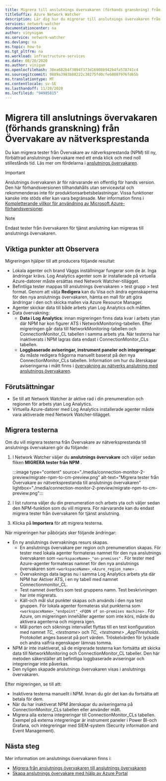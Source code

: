```yaml
---
title: Migrera till anslutnings övervakaren (förhands granskning) från Övervakare av nätverksprestanda
titleSuffix: Azure Network Watcher
description: Lär dig hur du migrerar till anslutnings övervakaren från Övervakare av nätverksprestanda.
services: network-watcher
documentationcenter: na
author: vinynigam
ms.service: network-watcher
ms.devlang: na
ms.topic: how-to
ms.tgt_pltfrm: na
ms.workload: infrastructure-services
ms.date: 08/20/2020
ms.author: vinigam
ms.openlocfilehash: 38ea682b4f3894f373d16908b942b4fa578741c4
ms.sourcegitcommit: 9889a3983b88222c30275fd0cfe60807976fd65b
ms.translationtype: MT
ms.contentlocale: sv-SE
ms.lasthandoff: 11/20/2020
ms.locfileid: "94985815"
---
```

# <a name="migrate-to-connection-monitor-preview-from-network-performance-monitor"></a>Migrera till anslutnings övervakaren (förhands granskning) från Övervakare av nätverksprestanda

Du kan migrera tester från Övervakare av nätverksprestanda (NPM) till ny, förbättrad anslutnings övervakare med ett enda klick och med noll stillestånds tid. Läs mer om fördelarna i [anslutnings övervakaren](./connection-monitor-overview.md).

> [!IMPORTANT]
> Anslutnings övervakaren är för närvarande en offentlig för hands version.
> Den här förhandsversionen tillhandahålls utan serviceavtal och rekommenderas inte för produktionsarbetsbelastningar. Vissa funktioner kanske inte stöds eller kan vara begränsade. Mer information finns i [Kompletterande villkor för användning av Microsoft Azure-förhandsversioner](https://azure.microsoft.com/support/legal/preview-supplemental-terms/).

>[!NOTE]
> Endast tester från övervakaren för tjänst anslutning kan migreras till anslutnings övervakaren.
>

## <a name="key-points-to-note"></a>Viktiga punkter att Observera

Migreringen hjälper till att producera följande resultat:

* Lokala agenter och brand Väggs inställningar fungerar som de är. Inga ändringar krävs. Log Analytics agenter som är installerade på virtuella Azure-datorer måste ersättas med Network Watcher-tillägget.
* Befintliga tester mappas till anslutnings övervakaren > test grupp > test format. Genom att välja **Redigera** kan du Visa och ändra egenskaperna för den nya anslutnings övervakaren, hämta en mall för att göra ändringar i den och skicka mallen via Azure Resource Manager.
* Agenter skickar data till både arbets ytan Log Analytics och måtten.
* Data övervakning:
   * **Data i Log Analytics**: innan migreringen finns data kvar i arbets ytan där NPM har kon figurer ATS i NetworkMonitoring-tabellen. Efter migreringen går data till NetworkMonitoring-tabellen och ConnectionMonitor_CL tabellen i samma arbets yta. När testerna har inaktiverats i NPM lagras data endast i ConnectionMonitor_CLs tabellen.
   * **Loggbaserade aviseringar, instrument paneler och integreringar**: du måste redigera frågorna manuellt baserat på den nya ConnectionMonitor_CLs tabellen. Information om hur du återskapar aviseringarna i mått finns i [övervakning av nätverks anslutning med anslutnings övervakaren](./connection-monitor-overview.md#metrics-in-azure-monitor).
    
## <a name="prerequisites"></a>Förutsättningar

* Se till att Network Watcher är aktive rad i din prenumeration och regionen för arbets ytan Log Analytics.
* Virtuella Azure-datorer med Log Analytics installerade agenter måste vara aktiverade med Network Watcher-tillägget.

## <a name="migrate-the-tests"></a>Migrera testerna

Om du vill migrera testerna från Övervakare av nätverksprestanda till anslutnings övervakaren gör du följande:

1. I Network Watcher väljer du **anslutnings övervakare** och väljer sedan fliken **MIGRERA tester från NPM** . 

    :::image type="content" source="./media/connection-monitor-2-preview/migrate-npm-to-cm-preview.png" alt-text="Migrera tester från Övervakare av nätverksprestanda till anslutnings övervakaren" lightbox="./media/connection-monitor-2-preview/migrate-npm-to-cm-preview.png":::
    
1. I list rutorna väljer du din prenumeration och arbets yta och väljer sedan den NPM-funktion som du vill migrera. För närvarande kan du endast migrera tester från övervakaren för tjänst anslutning.  
1. Klicka på **Importera** för att migrera testerna.

När migreringen har påbörjats sker följande ändringar: 
* En ny anslutnings övervaknings resurs skapas.
   * En anslutnings övervakare per region och prenumeration skapas. För tester med lokala agenter formateras namnet för den nya anslutnings övervakaren som `<workspaceName>_"on-premises"` . För tester med Azure-agenter formateras namnet för den nya anslutnings övervakaren som `<workspaceName>_<Azure_region_name>` .
   * Övervaknings data lagras nu i samma Log Analytics arbets yta där NPM har Aktiver ATS, i en ny tabell med namnet Connectionmonitor_CL. 
   * Test namnet överförs som test gruppens namn. Test beskrivningen har inte migrerats.
   * Käll-och mål slut punkter skapas och används i den nya test gruppen. För lokala agenter formateras slut punkterna som `<workspaceName>_"endpoint"_<FQDN of on-premises machine>` . För Azure, om migreringen innehåller agenter som inte körs, måste du aktivera agenterna och migrera igen.
   * Mål porten och söknings intervallet flyttas till en test konfiguration med namnet *TC_ \<testname>* och *TC_ \<testname> _AppThresholds*. Protokollet anges baserat på port värden. Tröskelvärden för lyckade och andra valfria egenskaper lämnas tomma.
* NPM är inte inaktiverat, så de migrerade testerna kan fortsätta att skicka data till NetworkMonitoring och ConnectionMonitor_CL tabeller. Den här metoden säkerställer att befintliga loggbaserade aviseringar och integreringar inte påverkas.
* Den nyligen skapade anslutnings övervakaren visas i anslutnings övervakaren.

Efter migreringen, se till att:
* Inaktivera testerna manuellt i NPM. Innan du gör det kan du fortsätta att betala för dem. 
* När du har inaktiverat NPM återskapar du aviseringarna på ConnectionMonitor_CLs tabellen eller använder mått. 
* Migrera alla externa integreringar till ConnectionMonitor_CLs tabellen. Exempel på externa integreringar är instrument paneler i Power BI-och Grafana, och integreringar med SIEM-system (Security information and Event Management).


## <a name="next-steps"></a>Nästa steg

Mer information om anslutnings övervakaren finns i:
* [Migrera från anslutnings övervakaren till anslutnings övervakaren](/azure/network-watcher/migrate-to-connection-monitor-from-connection-monitor-classic)
* [Skapa anslutnings övervakare med hjälp av Azure Portal](./connection-monitor-create-using-portal.md)